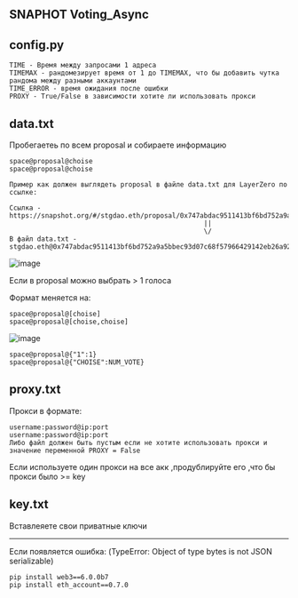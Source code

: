 ## SNAPHOT Voting_Async

## config.py


```
TIME - Время между запросами 1 адреса
TIMEMAX - рандомезирует время от 1 до TIMEMAX, что бы добавить чутка рандома между разными аккаунтами 
TIME_ERROR - время ожидания после ошибки
PROXY - True/False в зависимости хотите ли использовать прокси
```

## data.txt
Пробегаетеь по всем proposal и собираете информацию

```
space@proposal@choise
space@proposal@choise

Пример как должен выглядеть proposal в файле data.txt для LayerZero по ссылке:

Ссылка - https://snapshot.org/#/stgdao.eth/proposal/0x747abdac9511413bf6bd752a9a5bbec93d07c68f57966429142eb26a92c09720
                                                 ||
                                                 \/
В файл data.txt - stgdao.eth@0x747abdac9511413bf6bd752a9a5bbec93d07c68f57966429142eb26a92c09720@1
```
![image](https://user-images.githubusercontent.com/117441696/212177066-ca0c2746-34d5-44ed-9ede-1efb85480e03.png)

Если в proposal можно выбрать > 1 голоса

Формат меняется на:
```
space@proposal@[choise]
space@proposal@[choise,choise]
```

![image](https://user-images.githubusercontent.com/117441696/227935482-243d8ec8-0d9a-4bd7-8080-982d5868e27a.png)
```
space@proposal@{"1":1}
space@proposal@{"CHOISE":NUM_VOTE}
```

## proxy.txt

Прокси в формате:
```
username:password@ip:port
username:password@ip:port
Либо файл должен быть пустым если не хотите использовать прокси и значение переменной PROXY = False
```
Если используете один прокси на все акк ,продублируйте его ,что бы прокси было >= key

## key.txt

Вставлеяете свои приватные ключи

---------------------------------------------------------------------

Если появляется ошибка: (TypeError: Object of type bytes is not JSON serializable)
```
pip install web3==6.0.0b7 
pip install eth_account==0.7.0
```
